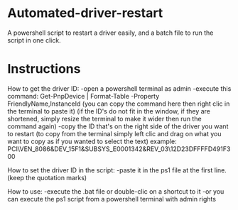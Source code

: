 # Automated-driver-restart
A powershell script to restart a driver easily, and a batch file to run the script in one click.

# Instructions
How to get the driver ID:
-open a powershell terminal as admin
-execute this command: Get-PnpDevice | Format-Table -Property FriendlyName,InstanceId
(you can copy the command here then right clic in the terminal to paste it)
(if the ID's do not fit in the window, if they are shortened, simply resize the terminal to make it wider then run the command again)
-copy the ID that's on the right side of the driver you want to restart
(to copy from the terminal simply left clic and drag on what you want to copy as if you wanted to select the text)
example: PCI\VEN_8086&DEV_15F1&SUBSYS_E0001342&REV_03\12D23DFFFFD491F300

How to set the driver ID in the script:
-paste it in the ps1 file at the first line. (keep the quotation marks)

How to use:
-execute the .bat file or double-clic on a shortcut to it
-or you can execute the ps1 script from a powershell terminal with admin rights
